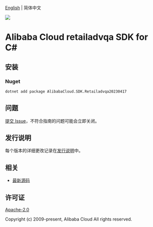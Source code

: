 [English](README.md) | 简体中文

![](https://aliyunsdk-pages.alicdn.com/icons/AlibabaCloud.svg)

# Alibaba Cloud retailadvqa SDK for C#

## 安装

### Nuget

```bash
dotnet add package AlibabaCloud.SDK.Retailadvqa20230417
```

## 问题

[提交 Issue](https://github.com/aliyun/alibabacloud-csharp-sdk/issues/new)，不符合指南的问题可能会立即关闭。

## 发行说明

每个版本的详细更改记录在[发行说明](./ChangeLog.md)中。

## 相关

* [最新源码](https://github.com/aliyun/alibabacloud-csharp-sdk/)

## 许可证

[Apache-2.0](http://www.apache.org/licenses/LICENSE-2.0)

Copyright (c) 2009-present, Alibaba Cloud All rights reserved.
